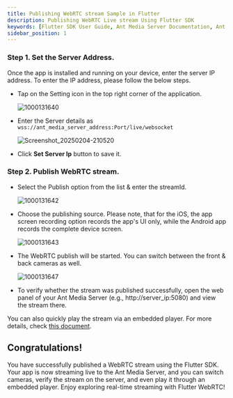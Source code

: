 ```yaml
---
title: Publishing WebRTC stream Sample in Flutter
description: Publishing WebRTC Live stream Using Flutter SDK 
keywords: [Flutter SDK User Guide, Ant Media Server Documentation, Ant Media Server Tutorials]
sidebar_position: 1
---
```


### Step 1. Set the Server Address.
Once the app is installed and running on your device, enter the server IP address. To enter the IP address, please follow the below steps.

- Tap on the Setting icon in the top right corner of the application.
  
  ![1000131640](https://github.com/user-attachments/assets/0ee23ed3-62eb-4bd8-a2cd-55ffb5615e82)

- Enter the Server details as ```wss://ant_media_server_address:Port/live/websocket```

  ![Screenshot_20250204-210520](https://github.com/user-attachments/assets/9eb4d8aa-a96c-469f-9caf-87176e1f8136)


- Click **Set Server Ip** button to save it.

 ### Step 2. Publish WebRTC stream.

- Select the Publish option from the list & enter the streamId.

   ![1000131642](https://github.com/user-attachments/assets/ab6657b2-fcac-41f5-ba48-6ea726207699)

- Choose the publishing source. Please note, that for the iOS, the app screen recording option records the app's UI only, while the Android app records the complete device screen.

  ![1000131643](https://github.com/user-attachments/assets/0b5a37b3-c108-42ca-a102-7f495b03b3dc)

- The WebRTC publish will be started. You can switch between the front & back cameras as well.

  ![1000131647](https://github.com/user-attachments/assets/0b1a8b32-5937-4d66-ab49-7e8c1632f2e2)


- To verify whether the stream was published successfully, open the web panel of your Ant Media Server (e.g., http://server_ip:5080) and view the stream there.

You can also quickly play the stream via an embedded player. For more details, check [this document](https://antmedia.io/docs/guides/playing-live-stream/embedded-web-player/).


## Congratulations!

You have successfully published a WebRTC stream using the Flutter SDK. Your app is now streaming live to the Ant Media Server, and you can switch cameras, verify the stream on the server, and even play it through an embedded player. Enjoy exploring real-time streaming with Flutter WebRTC!
